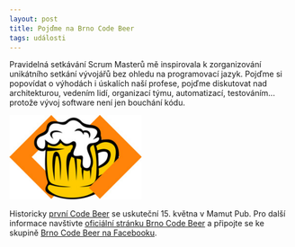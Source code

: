 ```yaml
---
layout: post
title: Pojďme na Brno Code Beer
tags: události
---
```


Pravidelná setkávání Scrum Masterů mě inspirovala k zorganizování unikátního setkání vývojářů
bez ohledu na programovací jazyk. Pojďme si popovídat o výhodách i úskalích naší profese,
pojďme diskutovat nad architekturou, vedením lidí, organizací týmu, automatizací, testováním...
protože vývoj software není jen bouchání kódu.

![Code Beer](/assets/code-beer-small.png)

Historicky [první Code Beer](https://www.facebook.com/events/1667249193389168/) se uskuteční 15. května v Mamut Pub.
Pro další informace navštivte [oficiální stránku Brno Code Beer](https://codebeer.cz/) a připojte se
ke skupině [Brno Code Beer na Facebooku](https://www.facebook.com/groups/brno.code.beer/).
